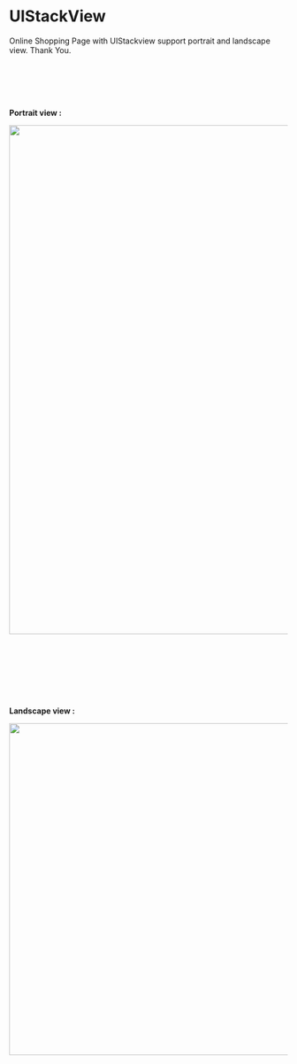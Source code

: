 # UIStackView

<p align="center">


Online Shopping Page with UIStackview
support portrait and landscape view.
Thank You. 

 

  <br><br>  <br><br>
  
   <b> Portrait view :  </b> 

  <img src="http://katikids.com/UIStackView1.png" height="920" width="600">
 
 
 

 <br><br> <br><br> <br><br>
 


 <b> Landscape view : </b> 

  <img src="http://katikids.com/UIStackView2.png" height="600" width="920">

 
 </p>
